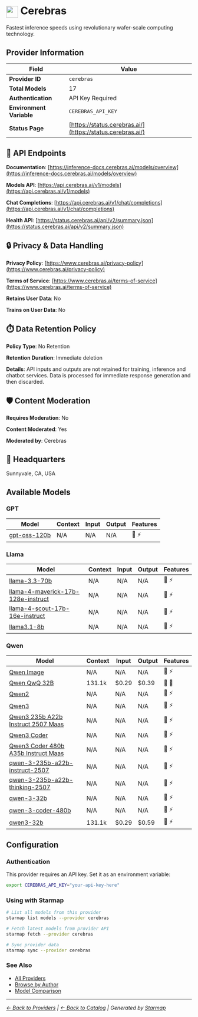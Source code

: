 # <img src="https://raw.githubusercontent.com/agentstation/starmap/master/internal/embedded/logos/cerebras.svg" alt="" width="32" height="32" style="vertical-align: middle;"> Cerebras
  
Fastest inference speeds using revolutionary wafer-scale computing technology.
  
  
## Provider Information
  
| Field | Value |
|---------|---------|
| **Provider ID** | `cerebras` |
| **Total Models** | 17 |
| **Authentication** | API Key Required |
| **Environment Variable** | `CEREBRAS_API_KEY` |
| **Status Page** | [https://status.cerebras.ai/](https://status.cerebras.ai/) |

  
## 🔗 API Endpoints
  
**Documentation**: [https://inference-docs.cerebras.ai/models/overview](https://inference-docs.cerebras.ai/models/overview)  
  
**Models API**: [https://api.cerebras.ai/v1/models](https://api.cerebras.ai/v1/models)  
  
**Chat Completions**: [https://api.cerebras.ai/v1/chat/completions](https://api.cerebras.ai/v1/chat/completions)  
  
**Health API**: [https://status.cerebras.ai/api/v2/summary.json](https://status.cerebras.ai/api/v2/summary.json)  
  
  
## 🔒 Privacy & Data Handling
  
**Privacy Policy**: [https://www.cerebras.ai/privacy-policy](https://www.cerebras.ai/privacy-policy)  
  
**Terms of Service**: [https://www.cerebras.ai/terms-of-service](https://www.cerebras.ai/terms-of-service)  
  
**Retains User Data**: No  
  
**Trains on User Data**: No  
  
  
## ⏱️ Data Retention Policy
  
**Policy Type**: No Retention  
  
**Retention Duration**: Immediate deletion  
  
**Details**: API inputs and outputs are not retained for training, inference and chatbot services. Data is processed for immediate response generation and then discarded.  
  
  
## 🛡️ Content Moderation
  
**Requires Moderation**: No  
  
**Content Moderated**: Yes  
  
**Moderated by**: Cerebras  
  
  
## 🏢 Headquarters
  
Sunnyvale, CA, USA
  
  
## Available Models
  
### GPT
  
| Model | Context | Input | Output | Features |
|---------|---------|---------|---------|---------|
| [gpt-oss-120b](./models/gpt-oss-120b.md) | N/A | N/A | N/A | 📝 ⚡ |

  
### Llama
  
| Model | Context | Input | Output | Features |
|---------|---------|---------|---------|---------|
| [llama-3.3-70b](./models/llama-3.3-70b.md) | N/A | N/A | N/A | 📝 ⚡ |
| [llama-4-maverick-17b-128e-instruct](./models/llama-4-maverick-17b-128e-instruct.md) | N/A | N/A | N/A | 📝 ⚡ |
| [llama-4-scout-17b-16e-instruct](./models/llama-4-scout-17b-16e-instruct.md) | N/A | N/A | N/A | 📝 ⚡ |
| [llama3.1-8b](./models/llama3.1-8b.md) | N/A | N/A | N/A | 📝 ⚡ |

  
### Qwen
  
| Model | Context | Input | Output | Features |
|---------|---------|---------|---------|---------|
| [Qwen Image](./models/qwen-image-at-qwen-image.md) | N/A | N/A | N/A | 📝 ⚡ |
| [Qwen QwQ 32B](./models/qwen-qwq-32b.md) | 131.1k | $0.29 | $0.39 | 📝 🔧 |
| [Qwen2](./models/qwen2-at-qwen2.5-0.5b-instruct.md) | N/A | N/A | N/A | 📝 ⚡ |
| [Qwen3](./models/qwen3-at-qwen3-235b-a22b-instruct-2507.md) | N/A | N/A | N/A | 📝 ⚡ |
| [Qwen3 235b A22b Instruct 2507 Maas](./models/qwen3-235b-a22b-instruct-2507-maas-at-001.md) | N/A | N/A | N/A | 📝 ⚡ |
| [Qwen3 Coder](./models/qwen3-coder-at-qwen3-coder-480b-a35b-instruct.md) | N/A | N/A | N/A | 📝 ⚡ |
| [Qwen3 Coder 480b A35b Instruct Maas](./models/qwen3-coder-480b-a35b-instruct-maas-at-001.md) | N/A | N/A | N/A | 📝 ⚡ |
| [qwen-3-235b-a22b-instruct-2507](./models/qwen-3-235b-a22b-instruct-2507.md) | N/A | N/A | N/A | 📝 ⚡ |
| [qwen-3-235b-a22b-thinking-2507](./models/qwen-3-235b-a22b-thinking-2507.md) | N/A | N/A | N/A | 📝 ⚡ |
| [qwen-3-32b](./models/qwen-3-32b.md) | N/A | N/A | N/A | 📝 ⚡ |
| [qwen-3-coder-480b](./models/qwen-3-coder-480b.md) | N/A | N/A | N/A | 📝 ⚡ |
| [qwen3-32b](./models/qwen-qwen3-32b.md) | 131.1k | $0.29 | $0.59 | 📝 ⚡ |

  
## Configuration
  
### Authentication
  
This provider requires an API key. Set it as an environment variable:
  
  
```bash
export CEREBRAS_API_KEY="your-api-key-here"
```
  
### Using with Starmap
  
```bash
# List all models from this provider
starmap list models --provider cerebras

# Fetch latest models from provider API
starmap fetch --provider cerebras

# Sync provider data
starmap sync --provider cerebras
```
  
### See Also

- [All Providers](../)
- [Browse by Author](../../authors/)
- [Model Comparison](../../models/)


  
---
_[← Back to Providers](../) | [← Back to Catalog](../../) | Generated by [Starmap](https://github.com/agentstation/starmap)_
